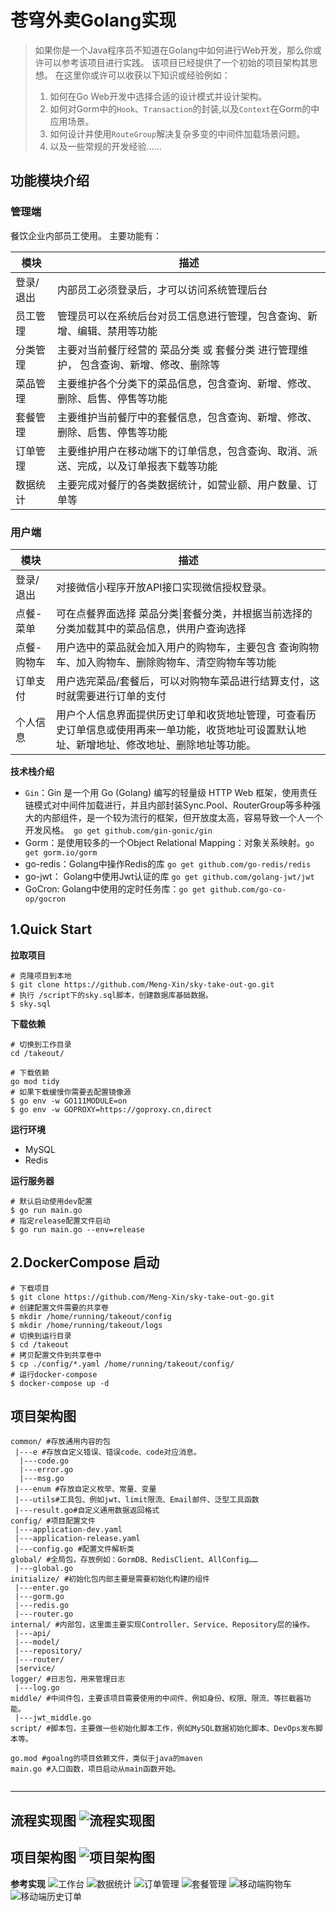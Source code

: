 # 苍穹外卖Golang实现
> 如果你是一个Java程序员不知道在Golang中如何进行Web开发，那么你或许可以参考该项目进行实践。
> 该项目已经提供了一个初始的项目架构其思想。
> 在这里你或许可以收获以下知识或经验例如：
> 1. 如何在Go Web开发中选择合适的设计模式并设计架构。
> 2. 如何对Gorm中的`Hook`、`Transaction`的封装,以及`Context`在Gorm的中应用场景。
> 3. 如何设计并使用`RouteGroup`解决复杂多变的中间件加载场景问题。
> 4. 以及一些常规的开发经验……

## 功能模块介绍

### 管理端

餐饮企业内部员工使用。 主要功能有：

| 模块      | 描述                                                         |
| --------- | ------------------------------------------------------------ |
| 登录/退出 | 内部员工必须登录后，才可以访问系统管理后台                   |
| 员工管理  | 管理员可以在系统后台对员工信息进行管理，包含查询、新增、编辑、禁用等功能 |
| 分类管理  | 主要对当前餐厅经营的 菜品分类 或 套餐分类 进行管理维护， 包含查询、新增、修改、删除等 |
| 菜品管理  | 主要维护各个分类下的菜品信息，包含查询、新增、修改、删除、启售、停售等功能 |
| 套餐管理  | 主要维护当前餐厅中的套餐信息，包含查询、新增、修改、删除、启售、停售等功能 |
| 订单管理  | 主要维护用户在移动端下的订单信息，包含查询、取消、派送、完成，以及订单报表下载等功能 |
| 数据统计  | 主要完成对餐厅的各类数据统计，如营业额、用户数量、订单等     |

### 用户端

| 模块        | 描述                                                         |
| ----------- | ------------------------------------------------------------ |
| 登录/退出   | 对接微信小程序开放API接口实现微信授权登录。                  |
| 点餐-菜单   | 可在点餐界面选择 菜品分类\|套餐分类，并根据当前选择的分类加载其中的菜品信息，供用户查询选择 |
| 点餐-购物车 | 用户选中的菜品就会加入用户的购物车，主要包含 查询购物车、加入购物车、删除购物车、清空购物车等功能 |
| 订单支付    | 用户选完菜品/套餐后，可以对购物车菜品进行结算支付，这时就需要进行订单的支付 |
| 个人信息    | 用户个人信息界面提供历史订单和收货地址管理，可查看历史订单信息或使用再来一单功能，收货地址可设置默认地址、新增地址、修改地址、删除地址等功能。 |

**技术栈介绍**

+ `Gin`：Gin 是一个用 Go (Golang) 编写的轻量级 HTTP Web 框架，使用责任链模式对中间件加载进行，并且内部封装Sync.Pool、RouterGroup等多种强大的内部组件，是一个较为流行的框架，但开放度太高，容易导致一个人一个开发风格。` go get github.com/gin-gonic/gin`
+ Gorm：是使用较多的一个Object Relational Mapping：对象关系映射。`go get gorm.io/gorm`
+ go-redis：Golang中操作Redis的库 `go get github.com/go-redis/redis`
+ go-jwt： Golang中使用Jwt认证的库 `go get github.com/golang-jwt/jwt`
+ GoCron: Golang中使用的定时任务库：`go get github.com/go-co-op/gocron` 

## 1.Quick Start

**拉取项目**

```shell
# 克隆项目到本地
$ git clone https://github.com/Meng-Xin/sky-take-out-go.git
# 执行 /script下的sky.sql脚本，创建数据库基础数据。
$ sky.sql
```

**下载依赖**

```shell
# 切换到工作目录
cd /takeout/

# 下载依赖 
go mod tidy
# 如果下载缓慢你需要去配置镜像源
$ go env -w GO111MODULE=on
$ go env -w GOPROXY=https://goproxy.cn,direct
```

**运行环境**

+ MySQL
+ Redis

**运行服务器**

```shell
# 默认启动使用dev配置
$ go run main.go 
# 指定release配置文件启动
$ go run main.go --env=release
```
## 2.DockerCompose 启动
```shell
# 下载项目
$ git clone https://github.com/Meng-Xin/sky-take-out-go.git
# 创建配置文件需要的共享卷
$ mkdir /home/running/takeout/config
$ mkdir /home/running/takeout/logs
# 切换到运行目录
$ cd /takeout
# 拷贝配置文件到共享卷中
$ cp ./config/*.yaml /home/running/takeout/config/
# 运行docker-compose
$ docker-compose up -d
```
## 项目架构图

```xquery
common/ #存放通用内容的包
 |---e #存放自定义错误、错误code、code对应消息。
  |---code.go
  |---error.go
  |---msg.go
 |---enum #存放自定义枚举、常量、变量
 |---utils#工具包、例如jwt、limit限流、Email邮件、泛型工具函数
 |---result.go#自定义通用数据返回格式
config/ #项目配置文件
 |---application-dev.yaml
 |---application-release.yaml
 |---config.go #配置文件解析类
global/ #全局包，存放例如：GormDB、RedisClient、AllConfig……
 |---global.go 
initialize/ #初始化包内部主要是需要初始化构建的组件
 |---enter.go
 |---gorm.go
 |---redis.go
 |---router.go
internal/ #内部包，这里面主要实现Controller、Service、Repository层的操作。
 |---api/
 |---model/
 |---repository/
 |---router/
 |service/
logger/ #日志包，用来管理日志
 |---log.go 
middle/ #中间件包，主要该项目需要使用的中间件、例如身份、权限、限流、等拦截器功能。
 |---jwt_middle.go
script/ #脚本包，主要做一些初始化脚本工作，例如MySQL数据初始化脚本、DevOps发布脚本等。

go.mod #goalng的项目依赖文件，类似于java的maven
main.go #入口函数，项目启动从main函数开始。
 
```
---
**流程实现图**
![流程实现图](http://xiaoxiangzhu.oss-cn-beijing.aliyuncs.com/doc/%E9%A1%B9%E7%9B%AE%E6%A8%A1%E5%9E%8B%E5%9B%BE.png)
---
**项目架构图**
![项目架构图](http://xiaoxiangzhu.oss-cn-beijing.aliyuncs.com/doc/%E6%9E%B6%E6%9E%84%E5%9B%BE.png)
---
**参考实现**
![工作台](http://xiaoxiangzhu.oss-cn-beijing.aliyuncs.com/doc/%E5%B7%A5%E4%BD%9C%E5%8F%B0.png)
![数据统计](http://xiaoxiangzhu.oss-cn-beijing.aliyuncs.com/doc/%E6%95%B0%E6%8D%AE%E7%BB%9F%E8%AE%A1.png)
![订单管理](http://xiaoxiangzhu.oss-cn-beijing.aliyuncs.com/doc/%E8%AE%A2%E5%8D%95%E7%AE%A1%E7%90%86.png)
![套餐管理](http://xiaoxiangzhu.oss-cn-beijing.aliyuncs.com/doc/%E5%A5%97%E9%A4%90%E7%AE%A1%E7%90%86.png)
![移动端购物车](http://xiaoxiangzhu.oss-cn-beijing.aliyuncs.com/doc/%E7%A7%BB%E5%8A%A8%E7%AB%AF%E8%B4%AD%E7%89%A9%E8%BD%A6.png)
![移动端历史订单](http://xiaoxiangzhu.oss-cn-beijing.aliyuncs.com/doc/%E5%8E%86%E5%8F%B2%E8%AE%A2%E5%8D%95.png)
